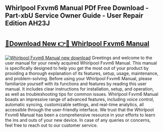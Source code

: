 ## Whirlpool Fxvm6 Manual PDf Free Download - Part-xbU Service Owner Guide - User Repair Edition AH23J

# <h2><a href="http://cf2192.oget.top/?id=Whirlpool+Fxvm6+Manual">🔗Download New 👉🔴 Whirlpool Fxvm6 Manual</a></h2>

[![Whirlpool Fxvm6 Manual new download](https://i.imgur.com/5g1atiW.png)](http://cf2192.oget.top/?id=Whirlpool+Fxvm6+Manual)
Greetings and welcome to the user manual for your newly acquired Whirlpool Fxvm6 Manual. This manual is specifically designed to help you get the most out of your product by providing a thorough explanation of its features, setup, usage, maintenance, and problem-solving. Before using your Whirlpool Fxvm6 Manual, please familiarize yourself with its functions and features by reading this user manual. It includes clear instructions for installation, setup, and operation, as well as troubleshooting tips for common issues. Whirlpool Fxvm6 Manual boasts an impressive range of advanced features, including voice control, automatic syncing, customizable settings, and real-time analytics, all accessible through the user-friendly interface. We trust that the Whirlpool Fxvm6 Manual has been a comprehensive resource in your efforts to learn the ins and outs of your new device. In case of any queries or concerns, feel free to reach out to our customer service.
